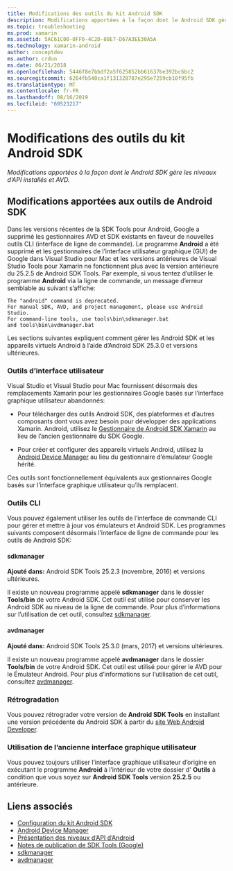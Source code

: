 ```yaml
---
title: Modifications des outils du kit Android SDK
description: Modifications apportées à la façon dont le Android SDK gère les niveaux d’API installés et AVD.
ms.topic: troubleshooting
ms.prod: xamarin
ms.assetid: 5AC61C00-0FF6-4C2D-80E7-D67A3EE30A5A
ms.technology: xamarin-android
author: conceptdev
ms.author: crdun
ms.date: 06/21/2018
ms.openlocfilehash: 5446f8e7bbdf2a5f625852bb61637be392bc6bc2
ms.sourcegitcommit: 6264fb540ca1f131328707e295e7259cb10f95fb
ms.translationtype: MT
ms.contentlocale: fr-FR
ms.lasthandoff: 08/16/2019
ms.locfileid: "69523217"
---
```

# <a name="changes-to-the-android-sdk-tooling"></a>Modifications des outils du kit Android SDK

_Modifications apportées à la façon dont le Android SDK gère les niveaux d’API installés et AVD._

## <a name="changes-to-android-sdk-tooling"></a>Modifications apportées aux outils de Android SDK

Dans les versions récentes de la SDK Tools pour Android, Google a supprimé les gestionnaires AVD et SDK existants en faveur de nouvelles outils CLI (interface de ligne de commande). Le programme **Android** a été supprimé et les gestionnaires de l’interface utilisateur graphique (GUI) de Google dans Visual Studio pour Mac et les versions antérieures de Visual Studio Tools pour Xamarin ne fonctionnent plus avec la version antérieure du 25.2.5 de Android SDK Tools. Par exemple, si vous tentez d’utiliser le programme **Android** via la ligne de commande, un message d’erreur semblable au suivant s’affiche:

```shell
The "android" command is deprecated.
For manual SDK, AVD, and project management, please use Android Studio.
For command-line tools, use tools\bin\sdkmanager.bat
and tools\bin\avdmanager.bat
```

Les sections suivantes expliquent comment gérer les Android SDK et les appareils virtuels Android à l’aide d’Android SDK 25.3.0 et versions ultérieures.

### <a name="ui-tools"></a>Outils d’interface utilisateur

Visual Studio et Visual Studio pour Mac fournissent désormais des remplacements Xamarin pour les gestionnaires Google basés sur l’interface graphique utilisateur abandonnés:

- Pour télécharger des outils Android SDK, des plateformes et d’autres composants dont vous avez besoin pour développer des applications Xamarin. Android, utilisez le [Gestionnaire de Android SDK Xamarin](~/android/get-started/installation/android-sdk.md) au lieu de l’ancien gestionnaire du SDK Google.

- Pour créer et configurer des appareils virtuels Android, utilisez la [Android Device Manager](~/android/get-started/installation/android-emulator/device-manager.md) au lieu du gestionnaire d’émulateur Google hérité.

Ces outils sont fonctionnellement équivalents aux gestionnaires Google basés sur l’interface graphique utilisateur qu’ils remplacent.

### <a name="cli-tools"></a>Outils CLI

Vous pouvez également utiliser les outils de l’interface de commande CLI pour gérer et mettre à jour vos émulateurs et Android SDK. Les programmes suivants composent désormais l’interface de ligne de commande pour les outils de Android SDK:

#### <a name="sdkmanager"></a>sdkmanager

**Ajouté dans:** Android SDK Tools 25.2.3 (novembre, 2016) et versions ultérieures.

Il existe un nouveau programme appelé **sdkmanager** dans le dossier **Tools/bin** de votre Android SDK. Cet outil est utilisé pour conserver les Android SDK au niveau de la ligne de commande. Pour plus d’informations sur l’utilisation de cet outil, consultez [sdkmanager](https://developer.android.com/studio/command-line/sdkmanager.html).

#### <a name="avdmanager"></a>avdmanager

**Ajouté dans:** Android SDK Tools 25.3.0 (mars, 2017) et versions ultérieures.

Il existe un nouveau programme appelé **avdmanager** dans le dossier **Tools/bin** de votre Android SDK. Cet outil est utilisé pour gérer le AVD pour le Émulateur Android. Pour plus d’informations sur l’utilisation de cet outil, consultez [avdmanager](https://developer.android.com/studio/command-line/avdmanager.html).

### <a name="downgrading"></a>Rétrogradation

Vous pouvez rétrograder votre version de **Android SDK Tools** en installant une version précédente du Android SDK à partir du [site Web Android Developer](https://developer.android.com/studio/index.html).

### <a name="using-the-old-gui"></a>Utilisation de l’ancienne interface graphique utilisateur

Vous pouvez toujours utiliser l’interface graphique utilisateur d’origine en exécutant le programme **Android** à l’intérieur de votre dossier d' **Outils** à condition que vous soyez sur **Android SDK Tools** version **25.2.5** ou antérieure.


## <a name="related-links"></a>Liens associés

- [Configuration du kit Android SDK](~/android/get-started/installation/android-sdk.md)
- [Android Device Manager](~/android/get-started/installation/android-emulator/device-manager.md)
- [Présentation des niveaux d’API d’Android](~/android/app-fundamentals/android-api-levels.md)
- [Notes de publication de SDK Tools (Google)](https://developer.android.com/studio/releases/sdk-tools.html)
- [sdkmanager](https://developer.android.com/studio/command-line/sdkmanager.html)
- [avdmanager](https://developer.android.com/studio/command-line/avdmanager.html)
